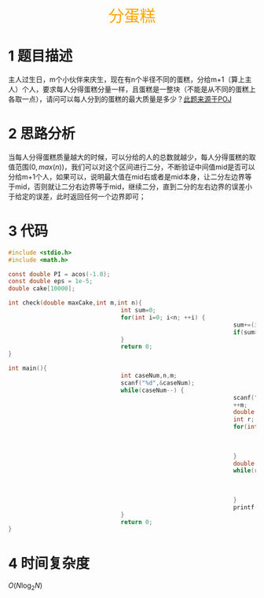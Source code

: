 <center><font color="#FFA500" size="6">分蛋糕</font></center>

# 1 题目描述

主人过生日，m个小伙伴来庆生，现在有n个半径不同的蛋糕，分给m+1（算上主人）个人，要求每人分得蛋糕分量一样，且蛋糕是一整块（不能是从不同的蛋糕上各取一点），请问可以每人分到的蛋糕的最大质量是多少？[此题来源于POJ](http://poj.org/problem?id=3122)

# 2 思路分析

当每人分得蛋糕质量越大的时候，可以分给的人的总数就越少，每人分得蛋糕的取值范围$(0,max(n))$，我们可以对这个区间进行二分，不断验证中间值mid是否可以分给m+1个人，如果可以，说明最大值在mid右或者是mid本身，让二分左边界等于mid，否则就让二分右边界等于mid，继续二分，直到二分的左右边界的误差小于给定的误差，此时返回任何一个边界即可；

# 3 代码

```C
#include <stdio.h>
#include <math.h>

const double PI = acos(-1.0);
const double eps = 1e-5;
double cake[10000];

int check(double maxCake,int m,int n){
								int sum=0;
								for(int i=0; i<n; ++i) {
																sum+=(int)(cake[i]/maxCake);
																if(sum>=m) return 1;
								}
								return 0;
}

int main(){
								int caseNum,n,m;
								scanf("%d",&caseNum);
								while(caseNum--) {
																scanf("%d%d",&n,&m);
																++m;
																double max=0.0;
																int r;
																for(int i=0; i<n; ++i) {
																								scanf("%d",&r);
																								cake[i] = PI*r*r;
																								if(max<cake[i]) max=cake[i];
																}
																double l=0.0,rr=max,mid;
																while(rr-l>=eps) {
																								mid=(l+rr)/2;
																								if(check(mid,m,n)) l=mid;
																								else rr=mid;
																}
																printf("%.4f\n",l);
								}
								return 0;
}

```

# 4 时间复杂度

$O(N\log_2N)$
